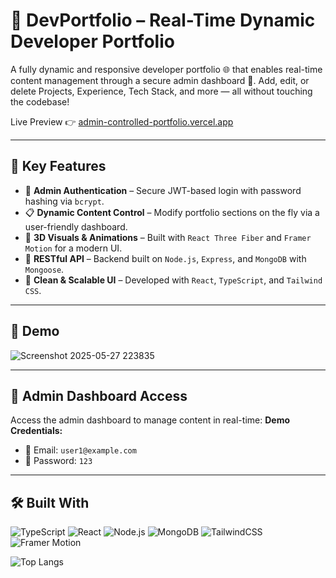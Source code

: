 # 🚀 DevPortfolio – Real-Time Dynamic Developer Portfolio

A fully dynamic and responsive developer portfolio 🌐 that enables real-time content management through a secure admin dashboard 🔐. Add, edit, or delete Projects, Experience, Tech Stack, and more — all without touching the codebase!

Live Preview 👉 [admin-controlled-portfolio.vercel.app](https://admin-controlled-portfolio.vercel.app)

---

## 🔧 Key Features

- 🔐 **Admin Authentication** – Secure JWT-based login with password hashing via `bcrypt`.
- 📋 **Dynamic Content Control** – Modify portfolio sections on the fly via a user-friendly dashboard.
- 🎨 **3D Visuals & Animations** – Built with `React Three Fiber` and `Framer Motion` for a modern UI.
- 🧩 **RESTful API** – Backend built on `Node.js`, `Express`, and `MongoDB` with `Mongoose`.
- 💅 **Clean & Scalable UI** – Developed with `React`, `TypeScript`, and `Tailwind CSS`.

---

## 📸 Demo

![Screenshot 2025-05-27 223835](https://github.com/user-attachments/assets/e86f20ff-af6d-48b6-bbbb-80daf2bb7d6c)

---

## 🔐 Admin Dashboard Access

Access the admin dashboard to manage content in real-time:
**Demo Credentials:**
- 📧 Email: `user1@example.com`
- 🔑 Password: `123`

---

## 🛠️ Built With

![TypeScript](https://img.shields.io/badge/Frontend-TypeScript-blue?logo=typescript)
![React](https://img.shields.io/badge/Framework-React-61DAFB?logo=react)
![Node.js](https://img.shields.io/badge/Backend-Node.js-green?logo=node.js)
![MongoDB](https://img.shields.io/badge/Database-MongoDB-brightgreen?logo=mongodb)
![TailwindCSS](https://img.shields.io/badge/UI-TailwindCSS-38b2ac?logo=tailwind-css)
![Framer Motion](https://img.shields.io/badge/Animation-Framer--Motion-EC5286?logo=framer)

![Top Langs](https://github-readme-stats.vercel.app/api/top-langs/?username=Emad-Almagedy&repo=AdminControlled-Portfolio&layout=compact)



